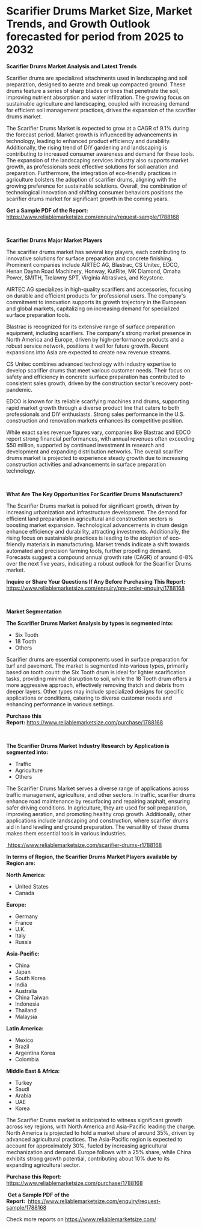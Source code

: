 <p><h1>Scarifier Drums Market Size, Market Trends, and Growth Outlook forecasted for period from 2025 to 2032</h1></p><p><strong>Scarifier Drums Market Analysis and Latest Trends</strong></p>
<p><p>Scarifier drums are specialized attachments used in landscaping and soil preparation, designed to aerate and break up compacted ground. These drums feature a series of sharp blades or tines that penetrate the soil, improving nutrient absorption and water infiltration. The growing focus on sustainable agriculture and landscaping, coupled with increasing demand for efficient soil management practices, drives the expansion of the scarifier drums market.</p><p>The Scarifier Drums Market is expected to grow at a CAGR of 9.1% during the forecast period. Market growth is influenced by advancements in technology, leading to enhanced product efficiency and durability. Additionally, the rising trend of DIY gardening and landscaping is contributing to increased consumer awareness and demand for these tools. The expansion of the landscaping services industry also supports market growth, as professionals seek effective solutions for soil aeration and preparation. Furthermore, the integration of eco-friendly practices in agriculture bolsters the adoption of scarifier drums, aligning with the growing preference for sustainable solutions. Overall, the combination of technological innovation and shifting consumer behaviors positions the scarifier drums market for significant growth in the coming years.</p></p>
<p><strong>Get a Sample PDF of the Report:&nbsp;</strong> <a href="https://www.reliablemarketsize.com/enquiry/request-sample/1788168?utm_campaign=2457&utm_medium=2&utm_source=Github&utm_content=ia&utm_term=12042025&utm_id=scarifier-drums">https://www.reliablemarketsize.com/enquiry/request-sample/1788168</a></p>
<p>&nbsp;</p>
<p><strong>Scarifier Drums Major Market Players</strong></p>
<p><p>The scarifier drums market has several key players, each contributing to innovative solutions for surface preparation and concrete finishing. Prominent companies include AIRTEC AG, Blastrac, CS Unitec, EDCO, Henan Daynn Road Machinery, Honway, KutRite, MK Diamond, Omaha Power, SMITH, Trelawny SPT, Virginia Abrasives, and Keystone. </p><p>AIRTEC AG specializes in high-quality scarifiers and accessories, focusing on durable and efficient products for professional users. The company's commitment to innovation supports its growth trajectory in the European and global markets, capitalizing on increasing demand for specialized surface preparation tools.</p><p>Blastrac is recognized for its extensive range of surface preparation equipment, including scarifiers. The company's strong market presence in North America and Europe, driven by high-performance products and a robust service network, positions it well for future growth. Recent expansions into Asia are expected to create new revenue streams.</p><p>CS Unitec combines advanced technology with industry expertise to develop scarifier drums that meet various customer needs. Their focus on safety and efficiency in concrete surface preparation has contributed to consistent sales growth, driven by the construction sector's recovery post-pandemic.</p><p>EDCO is known for its reliable scarifying machines and drums, supporting rapid market growth through a diverse product line that caters to both professionals and DIY enthusiasts. Strong sales performance in the U.S. construction and renovation markets enhances its competitive position.</p><p>While exact sales revenue figures vary, companies like Blastrac and EDCO report strong financial performances, with annual revenues often exceeding $50 million, supported by continued investment in research and development and expanding distribution networks. The overall scarifier drums market is projected to experience steady growth due to increasing construction activities and advancements in surface preparation technology.</p></p>
<p>&nbsp;</p>
<p><strong>What Are The Key Opportunities For Scarifier Drums Manufacturers?</strong></p>
<p><p>The Scarifier Drums market is poised for significant growth, driven by increasing urbanization and infrastructure development. The demand for efficient land preparation in agricultural and construction sectors is boosting market expansion. Technological advancements in drum design enhance efficiency and durability, attracting investments. Additionally, the rising focus on sustainable practices is leading to the adoption of eco-friendly materials in manufacturing. Market trends indicate a shift towards automated and precision farming tools, further propelling demand. Forecasts suggest a compound annual growth rate (CAGR) of around 6-8% over the next five years, indicating a robust outlook for the Scarifier Drums market.</p></p>
<p><strong>Inquire or Share Your Questions If Any Before Purchasing This Report:</strong> <a href="https://www.reliablemarketsize.com/enquiry/pre-order-enquiry/1788168?utm_campaign=2457&utm_medium=2&utm_source=Github&utm_content=ia&utm_term=12042025&utm_id=scarifier-drums">https://www.reliablemarketsize.com/enquiry/pre-order-enquiry/1788168</a></p>
<p>&nbsp;</p>
<p><strong>Market Segmentation</strong></p>
<p><strong>The Scarifier Drums Market Analysis by types is segmented into:</strong></p>
<p><ul><li>Six Tooth</li><li>18 Tooth</li><li>Others</li></ul></p>
<p><p>Scarifier drums are essential components used in surface preparation for turf and pavement. The market is segmented into various types, primarily based on tooth count: the Six Tooth drum is ideal for lighter scarification tasks, providing minimal disruption to soil, while the 18 Tooth drum offers a more aggressive approach, effectively removing thatch and debris from deeper layers. Other types may include specialized designs for specific applications or conditions, catering to diverse customer needs and enhancing performance in various settings.</p></p>
<p><strong>Purchase this Report:&nbsp;</strong><a href="https://www.reliablemarketsize.com/purchase/1788168?utm_campaign=2457&utm_medium=2&utm_source=Github&utm_content=ia&utm_term=12042025&utm_id=scarifier-drums">https://www.reliablemarketsize.com/purchase/1788168</a></p>
<p>&nbsp;</p>
<p><strong>The Scarifier Drums Market Industry Research by Application is segmented into:</strong></p>
<p><ul><li>Traffic</li><li>Agriculture</li><li>Others</li></ul></p>
<p><p>The Scarifier Drums Market serves a diverse range of applications across traffic management, agriculture, and other sectors. In traffic, scarifier drums enhance road maintenance by resurfacing and repairing asphalt, ensuring safer driving conditions. In agriculture, they are used for soil preparation, improving aeration, and promoting healthy crop growth. Additionally, other applications include landscaping and construction, where scarifier drums aid in land leveling and ground preparation. The versatility of these drums makes them essential tools in various industries.</p></p>
<p><a href="https://www.reliablemarketsize.com/scarifier-drums-r1788168?utm_campaign=2457&utm_medium=2&utm_source=Github&utm_content=ia&utm_term=12042025&utm_id=scarifier-drums">&nbsp;https://www.reliablemarketsize.com/scarifier-drums-r1788168</a></p>
<p><strong>In terms of Region, the Scarifier Drums Market Players available by Region are:</strong></p>
<p>
    <p> <strong> North America: </strong>
        <ul>
            <li>United States</li>
            <li>Canada</li>
        </ul>
        </p> 
    <p> <strong> Europe: </strong>
        <ul>
            <li>Germany</li>
            <li>France</li>
            <li>U.K.</li>
            <li>Italy</li>
            <li>Russia</li>
        </ul>
        </p> 
    <p> <strong> Asia-Pacific: </strong>
        <ul>
            <li>China</li>
            <li>Japan</li>
            <li>South Korea</li>
            <li>India</li>
            <li>Australia</li>
            <li>China Taiwan</li>
            <li>Indonesia</li>
            <li>Thailand</li>
            <li>Malaysia</li>
        </ul>
        </p> 
    <p> <strong> Latin America: </strong>
        <ul>
            <li>Mexico</li>
            <li>Brazil</li>
            <li>Argentina Korea</li>
            <li>Colombia</li>
        </ul>
        </p> 
    <p> <strong> Middle East & Africa: </strong>
        <ul>
            <li>Turkey</li>
            <li>Saudi</li>
            <li>Arabia</li>
            <li>UAE</li>
            <li>Korea</li>
        </ul>
    </p>
    </p>
<p><p>The Scarifier Drums market is anticipated to witness significant growth across key regions, with North America and Asia-Pacific leading the charge. North America is projected to hold a market share of around 35%, driven by advanced agricultural practices. The Asia-Pacific region is expected to account for approximately 30%, fueled by increasing agricultural mechanization and demand. Europe follows with a 25% share, while China exhibits strong growth potential, contributing about 10% due to its expanding agricultural sector.</p></p>
<p><strong>Purchase this Report: </strong><a href="https://www.reliablemarketsize.com/purchase/1788168?utm_campaign=2457&utm_medium=2&utm_source=Github&utm_content=ia&utm_term=12042025&utm_id=scarifier-drums">https://www.reliablemarketsize.com/purchase/1788168</a></p>
<p>&nbsp;<strong>Get a Sample PDF of the Report:&nbsp;&nbsp;</strong><a href="https://www.reliablemarketsize.com/enquiry/request-sample/1788168?utm_campaign=2457&utm_medium=2&utm_source=Github&utm_content=ia&utm_term=12042025&utm_id=scarifier-drums">https://www.reliablemarketsize.com/enquiry/request-sample/1788168</a></p>
<p><strong></strong></p>
<p>Check more reports on <a href="https://www.reliablemarketsize.com/?utm_campaign=2457&utm_medium=2&utm_source=Github&utm_content=ia&utm_term=12042025&utm_id=scarifier-drums">https://www.reliablemarketsize.com/</a></p>